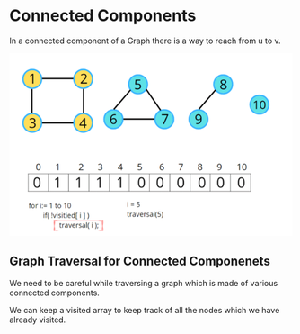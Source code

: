 # Connected Components

In a connected component of a Graph there is a way to reach from u to v.

![img_2.png](../assets/img_7.png)

## Graph Traversal for Connected Componenets

We need to be careful while traversing a graph which is made of various connected components.

We can keep a visited array to keep track of all the nodes which we have already visited.
